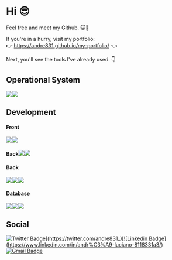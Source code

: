 # Hi 😎
 
Feel free and meet my Github. 😺🐙

 If you're in a hurry, visit my portfolio: \
 👉 https://andre831.github.io/my-portfolio/ 👈

Next, you'll see the tools I've already used. 👇

## Operational System
![](https://img.shields.io/badge/elementary_os-f2f2f2?style=for-the-badge&logo=elementary&logoColor=black)![](https://img.shields.io/badge/Windows-0078D6?style=for-the-badge&logo=windows&logoColor=white)
## Development 
#### Front 
![](https://img.shields.io/badge/HTML5-E34F26?style=for-the-badge&logo=html5&logoColor=white)![](https://img.shields.io/badge/Bootstrap-6500B0?style=for-the-badge&logo=javascript&logoColor=black)
#### Back![](https://img.shields.io/badge/CSS3-1572B6?style=for-the-badge&logo=css3&logoColor=white)![](https://img.shields.io/badge/JavaScript-F7DF1E?style=for-the-badge&logo=javascript&logoColor=black)
#### Back
![](https://img.shields.io/badge/Node.js-339933?style=for-the-badge&logo=nodedotjs&logoColor=white)![](https://img.shields.io/badge/Python-3776AB?style=for-the-badge&logo=python&logoColor=white)![](https://img.shields.io/badge/Django-007500?style=for-the-badge&logo=django&logoColor=white)
#### Database
![](https://img.shields.io/badge/PostgreSQL-316192?style=for-the-badge&logo=postgresql&logoColor=white)![](https://img.shields.io/badge/SQLite-07405E?style=for-the-badge&logo=sqlite&logoColor=white)![](https://img.shields.io/badge/Microsoft%20SQL%20Sever-CC2927?style=for-the-badge&logo=microsoft%20sql%20server&logoColor=white)
## 
## Social
 
[![Twitter Badge](https://img.shields.io/badge/-@andre831__-0099ff?style=for-the-badge&logo=twitter&logoColor=white&link=https://twitter.com/andre831_)](https://twitter.com/andre831_)[![Linkedin Badge](https://img.shields.io/badge/-André_Luciano-000066?style=for-the-badge&logo=Linkedin&logoColor=white&link=https://www.linkedin.com/in/andr%C3%A9-luciano-8118331a3/)](https://www.linkedin.com/in/andr%C3%A9-luciano-8118331a3/)[![Gmail Badge](https://img.shields.io/badge/-andrelucianodossantosjunior@gmail.com-red?style=for-the-badge&logo=Gmail&logoColor=white&link)](mailto:andrelucianodossantosjunior@gmail.com)

